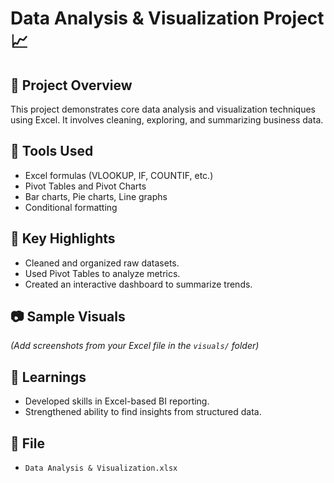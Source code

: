 # Data Analysis & Visualization Project 📈

## 📁 Project Overview
This project demonstrates core data analysis and visualization techniques using Excel. It involves cleaning, exploring, and summarizing business data.

## 🧰 Tools Used
- Excel formulas (VLOOKUP, IF, COUNTIF, etc.)
- Pivot Tables and Pivot Charts
- Bar charts, Pie charts, Line graphs
- Conditional formatting

## 📌 Key Highlights
- Cleaned and organized raw datasets.
- Used Pivot Tables to analyze metrics.
- Created an interactive dashboard to summarize trends.

## 📷 Sample Visuals
*(Add screenshots from your Excel file in the `visuals/` folder)*

## 🧠 Learnings
- Developed skills in Excel-based BI reporting.
- Strengthened ability to find insights from structured data.

## 📎 File
- `Data Analysis & Visualization.xlsx`

